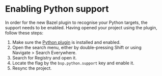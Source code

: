 # Enabling Python support


In order for the new Bazel plugin to recognise your Python targets, the support needs to be enabled.
Having opened your project using the plugin, follow these steps:

1. Make sure the [Python plugin](https://plugins.jetbrains.com/plugin/631-python) is installed and enabled.
2. Open the search menu, either by double-pressing Shift or using Navigate > Search Everywhere.
3. Search for Registry and open it.
4. Locate the flag by the `bsp.python.support` key and enable it.
5. Resync the project.
